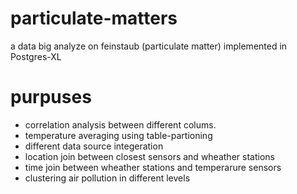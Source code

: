 # particulate-matters
a data big analyze on feinstaub (particulate matter) implemented in Postgres-XL

# purpuses
* correlation analysis between different colums.
* temperature averaging using table-partioning
* different data source integeration
* location join between closest sensors and wheather stations
* time join between wheather stations and temperarure sensors
* clustering air pollution in different levels
